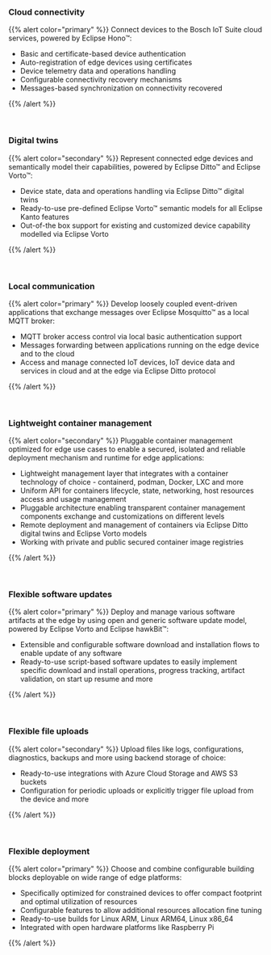 ### Cloud connectivity

{{% alert color="primary" %}} 
Connect devices to the Bosch IoT Suite cloud services, powered by Eclipse Hono™:

* Basic and certificate-based device authentication
* Auto-registration of edge devices using certificates
* Device telemetry data and operations handling
* Configurable connectivity recovery mechanisms
* Messages-based synchronization on connectivity recovered 
  
{{% /alert %}}

&nbsp;&nbsp;

### Digital twins

{{% alert color="secondary" %}} 
Represent connected edge devices and semantically model their capabilities, powered by Eclipse Ditto™ and Eclipse Vorto™:

* Device state, data and operations handling via Eclipse Ditto™ digital twins
* Ready-to-use pre-defined Eclipse Vorto™ semantic models for all Eclipse Kanto features
* Out-of-the box support for existing and customized device capability modelled via Eclipse Vorto
  
{{% /alert %}}

&nbsp;&nbsp;

### Local communication

{{% alert color="primary" %}} 
Develop loosely coupled event-driven applications that exchange messages over Eclipse Mosquitto™ as a local MQTT broker:

* MQTT broker access control via local basic authentication support
* Мessages forwarding between applications running on the edge device and to the cloud
* Access and manage connected IoT devices, IoT device data and services in cloud and at the edge via Eclipse Ditto protocol 
  
{{% /alert %}}

&nbsp;&nbsp;

### Lightweight container management

{{% alert color="secondary" %}} 
Pluggable container management optimized for edge use cases to enable a secured, isolated and reliable
deployment mechanism and runtime for edge applications:

* Lightweight management layer that integrates with a container technology of choice - containerd, podman, Docker, LXC and more
* Uniform API for containers lifecycle, state, networking, host resources access and usage management
* Pluggable architecture enabling transparent container management components exchange and customizations on different levels
* Remote deployment and management of containers via Eclipse Ditto digital twins and Eclipse Vorto models
* Working with private and public secured container image registries 
  
{{% /alert %}}

&nbsp;&nbsp;

### Flexible software updates

{{% alert color="primary" %}} 
Deploy and manage various software artifacts at the edge by using open and generic software update model, powered by Eclipse Vorto and Eclipse hawkBit™:

* Extensible and configurable software download and installation flows to enable update of any software
* Ready-to-use script-based software updates to easily implement specific download and install operations, progress tracking, artifact
  validation, on start up resume and more
  
{{% /alert %}}

&nbsp;&nbsp;

### Flexible file uploads

{{% alert color="secondary" %}} 
Upload files like logs, configurations, diagnostics, backups and more using backend storage of choice:

* Ready-to-use integrations with Azure Cloud Storage and AWS S3 buckets
* Configuration for periodic uploads or explicitly trigger file upload from the device and more

{{% /alert %}}

&nbsp;&nbsp;

### Flexible deployment

{{% alert color="primary" %}} 
Choose and combine configurable building blocks deployable on wide range of edge platforms:

* Specifically optimized for constrained devices to offer compact footprint and optimal utilization of resources
* Configurable features to allow additional resources allocation fine tuning
* Ready-to-use builds for Linux ARM, Linux ARM64, Linux x86_64
* Integrated with open hardware platforms like Raspberry Pi

{{% /alert %}}
